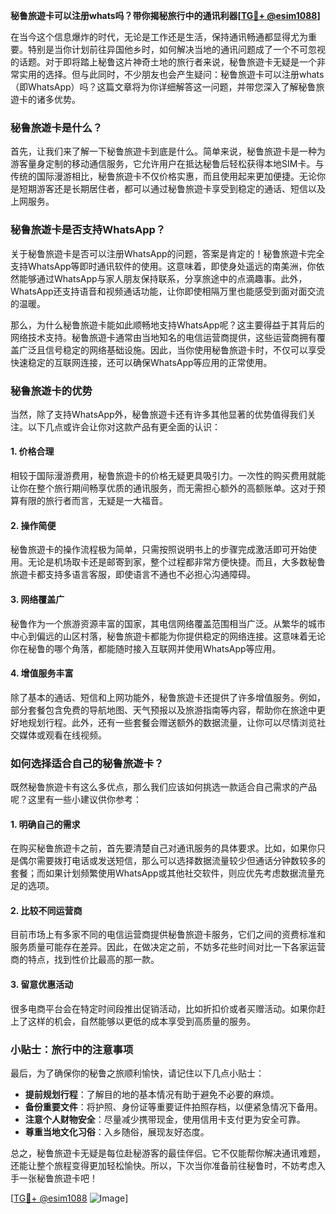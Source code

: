**秘鲁旅遊卡可以注册whats吗？带你揭秘旅行中的通讯利器[[TG💪+ @esim1088](https://t.me/s/esim1088)]**

在当今这个信息爆炸的时代，无论是工作还是生活，保持通讯畅通都显得尤为重要。特别是当你计划前往异国他乡时，如何解决当地的通讯问题成了一个不可忽视的话题。对于即将踏上秘鲁这片神奇土地的旅行者来说，秘鲁旅遊卡无疑是一个非常实用的选择。但与此同时，不少朋友也会产生疑问：秘鲁旅遊卡可以注册whats（即WhatsApp）吗？这篇文章将为你详细解答这一问题，并带您深入了解秘鲁旅遊卡的诸多优势。

### 秘鲁旅遊卡是什么？

首先，让我们来了解一下秘鲁旅遊卡到底是什么。简单来说，秘鲁旅遊卡是一种为游客量身定制的移动通信服务，它允许用户在抵达秘鲁后轻松获得本地SIM卡。与传统的国际漫游相比，秘鲁旅遊卡不仅价格实惠，而且使用起来更加便捷。无论你是短期游客还是长期居住者，都可以通过秘鲁旅遊卡享受到稳定的通话、短信以及上网服务。

### 秘鲁旅遊卡是否支持WhatsApp？

关于秘鲁旅遊卡是否可以注册WhatsApp的问题，答案是肯定的！秘鲁旅遊卡完全支持WhatsApp等即时通讯软件的使用。这意味着，即使身处遥远的南美洲，你依然能够通过WhatsApp与家人朋友保持联系，分享旅途中的点滴趣事。此外，WhatsApp还支持语音和视频通话功能，让你即使相隔万里也能感受到面对面交流的温暖。

那么，为什么秘鲁旅遊卡能如此顺畅地支持WhatsApp呢？这主要得益于其背后的网络技术支持。秘鲁旅遊卡通常由当地知名的电信运营商提供，这些运营商拥有覆盖广泛且信号稳定的网络基础设施。因此，当你使用秘鲁旅遊卡时，不仅可以享受快速稳定的互联网连接，还可以确保WhatsApp等应用的正常使用。

### 秘鲁旅遊卡的优势

当然，除了支持WhatsApp外，秘鲁旅遊卡还有许多其他显著的优势值得我们关注。以下几点或许会让你对这款产品有更全面的认识：

#### 1. **价格合理**
相较于国际漫游费用，秘鲁旅遊卡的价格无疑更具吸引力。一次性的购买费用就能让你在整个旅行期间畅享优质的通讯服务，而无需担心额外的高额账单。这对于预算有限的旅行者而言，无疑是一大福音。

#### 2. **操作简便**
秘鲁旅遊卡的操作流程极为简单，只需按照说明书上的步骤完成激活即可开始使用。无论是机场取卡还是邮寄到家，整个过程都非常方便快捷。而且，大多数秘鲁旅遊卡都支持多语言客服，即使语言不通也不必担心沟通障碍。

#### 3. **网络覆盖广**
秘鲁作为一个旅游资源丰富的国家，其电信网络覆盖范围相当广泛。从繁华的城市中心到偏远的山区村落，秘鲁旅遊卡都能为你提供稳定的网络连接。这意味着无论你在秘鲁的哪个角落，都能随时接入互联网并使用WhatsApp等应用。

#### 4. **增值服务丰富**
除了基本的通话、短信和上网功能外，秘鲁旅遊卡还提供了许多增值服务。例如，部分套餐包含免费的导航地图、天气预报以及旅游指南等内容，帮助你在旅途中更好地规划行程。此外，还有一些套餐会赠送额外的数据流量，让你可以尽情浏览社交媒体或观看在线视频。

### 如何选择适合自己的秘鲁旅遊卡？

既然秘鲁旅遊卡有这么多优点，那么我们应该如何挑选一款适合自己需求的产品呢？这里有一些小建议供你参考：

#### 1. **明确自己的需求**
在购买秘鲁旅遊卡之前，首先要清楚自己对通讯服务的具体要求。比如，如果你只是偶尔需要拨打电话或发送短信，那么可以选择数据流量较少但通话分钟数较多的套餐；而如果计划频繁使用WhatsApp或其他社交软件，则应优先考虑数据流量充足的选项。

#### 2. **比较不同运营商**
目前市场上有多家不同的电信运营商提供秘鲁旅遊卡服务，它们之间的资费标准和服务质量可能存在差异。因此，在做决定之前，不妨多花些时间对比一下各家运营商的特点，找到性价比最高的那一款。

#### 3. **留意优惠活动**
很多电商平台会在特定时间段推出促销活动，比如折扣价或者买赠活动。如果你赶上了这样的机会，自然能够以更低的成本享受到高质量的服务。

### 小贴士：旅行中的注意事项

最后，为了确保你的秘鲁之旅顺利愉快，请记住以下几点小贴士：

- **提前规划行程**：了解目的地的基本情况有助于避免不必要的麻烦。
- **备份重要文件**：将护照、身份证等重要证件拍照存档，以便紧急情况下备用。
- **注意个人财物安全**：尽量减少携带现金，使用信用卡支付更为安全可靠。
- **尊重当地文化习俗**：入乡随俗，展现友好态度。

总之，秘鲁旅遊卡无疑是每位赴秘游客的最佳伴侣。它不仅能帮你解决通讯难题，还能让整个旅程变得更加轻松愉快。所以，下次当你准备前往秘鲁时，不妨考虑入手一张秘鲁旅遊卡吧！

[[TG💪+ @esim1088](https://t.me/s/esim1088) ![Image](https://i.postimg.cc/4NQfJmqS/Snipaste-2025-05-13-00-14-12.png)]